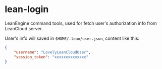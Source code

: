 # lean-login

LeanEngine command tools, used for fetch user's authorization info from LeanCloud server.

User's info will saved in `$HOME/.lean/user.json`, content like this:

```json
{
    "username": "LovelyLeanCloudUser",
    "session_token": "xxxxxxxxxxxxxx"
}
```

